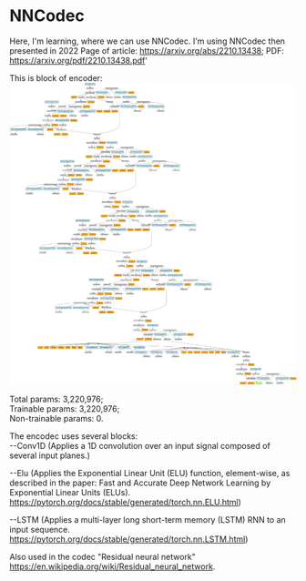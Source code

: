 # NNCodec
Here, I'm learning, where we can use NNCodec.
I'm using NNCodec then presented in 2022
Page of article:  https://arxiv.org/abs/2210.13438; PDF: https://arxiv.org/pdf/2210.13438.pdf'

This is block of encoder:
![Block of encoder](https://github.com/NikSuPNU/NNCodec/blob/main/encoder.png)

Total params: 3,220,976;  
Trainable params: 3,220,976;  
Non-trainable params: 0.  

The encodec uses several blocks:  
  --Conv1D (Applies a 1D convolution over an input signal composed of several input planes.)  
  
  --Elu (Applies the Exponential Linear Unit (ELU) function, element-wise, as described in the paper: Fast and Accurate Deep Network Learning by Exponential Linear Units (ELUs). https://pytorch.org/docs/stable/generated/torch.nn.ELU.html)  
  
  --LSTM (Applies a multi-layer long short-term memory (LSTM) RNN to an input sequence. https://pytorch.org/docs/stable/generated/torch.nn.LSTM.html)  

Also used in the codec "Residual neural network" https://en.wikipedia.org/wiki/Residual_neural_network.  


